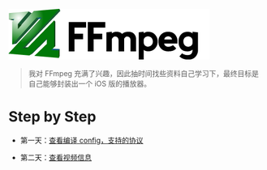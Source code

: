 
[![](ffmpeg.png)](http://ffmpeg.org/)
 
> 我对 FFmpeg 充满了兴趣，因此抽时间找些资料自己学习下，最终目标是自己能够封装出一个 iOS 版的播放器。

# Step by Step

- 第一天：[查看编译 config，支持的协议](md/001.md)

- 第二天：[查看视频信息](md/002.md)